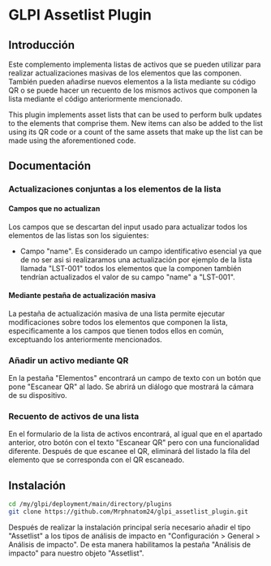 # GLPI Assetlist Plugin

## Introducción

Este complemento implementa listas de activos que se pueden utilizar para realizar actualizaciones masivas de los elementos que las componen. También pueden añadirse nuevos elementos a la lista mediante su código QR o se puede hacer un recuento de los mismos activos que componen la lista mediante el código anteriormente mencionado.

This plugin implements asset lists that can be used to perform bulk updates to the elements that comprise them. New items can also be added to the list using its QR code or a count of the same assets that make up the list can be made using the aforementioned code.

## Documentación

### Actualizaciones conjuntas a los elementos de la lista

#### Campos que no actualizan

Los campos que se descartan del input usado para actualizar todos los elementos de las listas son los siguientes:
- Campo "name". Es considerado un campo identificativo esencial
  ya que de no ser asi si realizaramos una actualización por ejemplo de
  la lista llamada "LST-001" todos los elementos que la componen también
  tendrían actualizados el valor de su campo "name" a "LST-001".

#### Mediante pestaña de actualización masiva

La pestaña de actualización masiva de una lista permite ejecutar modificaciones sobre todos los elementos que componen la lista, especificamente a los campos que tienen todos ellos en común, exceptuando los anteriormente mencionados.

### Añadir un activo mediante QR

En la pestaña "Elementos" encontrará un campo de texto con un botón que pone "Escanear QR" al lado. Se abrirá un diálogo que mostrará la cámara de su dispositivo. 

### Recuento de activos de una lista

En el formulario de la lista de activos encontrará, al igual que en el apartado anterior, otro botón 
con el texto "Escanear QR" pero con una funcionalidad diferente. Después de que escanee el QR, eliminará del listado la fila del elemento que se corresponda con el QR escaneado.

## Instalación

```sh
cd /my/glpi/deployment/main/directory/plugins
git clone https://github.com/Mrphnatom24/glpi_assetlist_plugin.git
```

Después de realizar la instalación principal sería necesario añadir el tipo "Assetlist" a los tipos de análisis de impacto en "Configuración > General > Análisis de impacto". De esta manera habilitamos la pestaña "Análisis de impacto" para nuestro objeto "Assetlist".
